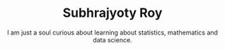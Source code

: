 ---
title: Subhrajyoty Roy
subtitle: I am just a soul curious about learning about statistics, mathematics and data science.
biolist:
  - bio: "the Principal Information Researcher"
    affiliation: "[SysCloud](https://www.syscloud.com/)"
  - bio: "an External Research Fellow"
    affiliation: "[Indian Statistical Institute, Kolkata](https://www.isical.ac.in)"

story: "I believe in the magic of statistics and its profound impact on understanding the world around us. While learning statistics, data science and other related concepts from both academic and industrial world, I felt mesmerized and become passionate about these. I strongly believed that the concepts behind the newer technologies coming out everyday should be open-source, accessible to all irrespective of their diverse backgrounds. It should not hide behind any paywalls or esoteric academic jargons. So I decided to share whatever interesting stuffs that I learn on my website, all for free. And this gave birth to StatWizard."
---